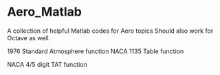 Aero_Matlab
===========

A collection of helpful Matlab codes for Aero topics
Should also work for Octave as well.

1976 Standard Atmosphere function
NACA 1135 Table function

NACA 4/5 digit TAT function
